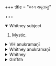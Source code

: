 +++
title = "००१ अमृतासुः"

+++
<details open><summary>Whitney subject</summary>

1. Mystic.
</details>


<details><summary>VH anukramaṇī</summary>

अमृतासुः।  
१-९ बृहद्दिवोऽथर्वा। वरुणः। त्रिष्टुप्, ५ पराबहती त्रिष्टुप्, ७ विराट्, ९त् त्र्यवसाना षट्-पदा अत्यष्टिः।
</details>

<details><summary>Whitney anukramaṇī</summary>

[Bṛhaddiva Atharvan.—navakam. vāruṇam. trāiṣṭubham: 5. (?) parābṛhatī triṣṭubh; 7. virāj; 9. 3-av. 6-p. atyaṣṭi.]
</details>



<details><summary>Whitney</summary>

### Comment
Found also in Pāipp. vi. Much and variously used by Kāuś., but in situations that have nothing to do with the meaning of the hymn, and cast no light upon its difficulties: thus, it is employed with the following hymn in a battle-rite (15. 1), for victory; and the two hymns together again in a ceremony (22. 1) for welfare, while hymns 1 to 3 (and v. 1. 3 separately) are reckoned ⌊19. 1, note⌋ to the puṣṭika mantras; vs. 1 alone (with vi. 17 and another) appears in a ceremony (35. 12) against abortion; vss. 2-9, in one (35. 13 ff.) for the benefit of a person seized by jambha; vs. 3 is further applied in a charm (21. 12) for good-fortune in regard to clothing, vs. 4, in a women's rite (34. 20) for winning a husband; vs. 5 (with iii. 30, vi. 64, etc.) in a rite (12. 5) for harmony; vs. 6, in the nuptial ceremonies (76. 21), on marking seven lines to the north of the fire, and again (79. 1), with an offering at the beginning of the fourth-day observances; vs. 7, in a remedial rite (28. 12) for one in misery (amati), giving him a portion, and again, in the ceremony against false accusation (46. 1), with vii. 43; vs. 8 in a rite for prosperity (21. 15), on occasion of the division of an inheritance; and vs. 9, later (21. 17) in the last-mentioned ceremony.


The hymn is intentionally and most successfully obscure, and the translation given is in great part mechanical, not professing any real understanding of the sense. It is very probable that the text is considerably corrupted; and one cannot avoid the impression also that the lines are more or less disconnected, and artificially combined.


### Translations
Translated: Ludwig, p. 394; Griffith, i. 187; Weber, xviii. 157.
</details>

<details><summary>Griffith</summary>

A glorification of Trita and Varuna
</details>
